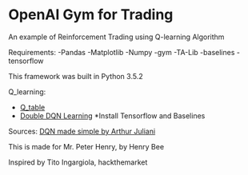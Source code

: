 # OpenAI Gym for Trading
An example of Reinforcement Trading using Q-learning Algorithm

Requirements:
-Pandas
-Matplotlib
-Numpy
-gym
-TA-Lib
-baselines
-tensorflow

This framework was built in Python 3.5.2

Q_learning:

- [Q_table](https://github.com/Henry-bee/gym_trading/blob/master/Gym_Trading%20Tutorial.ipynb)
- [Double DQN Learning](https://github.com/Henry-bee/gym_trading/blob/master/Double%20DQN%20Learning.ipynb) *Install Tensorflow and Baselines


Sources:
[DQN made simple by Arthur Juliani](https://medium.com/@awjuliani/simple-reinforcement-learning-with-tensorflow-part-4-deep-q-networks-and-beyond-8438a3e2b8df)

This is made for Mr. Peter Henry, by Henry Bee

Inspired by Tito Ingargiola, hackthemarket
